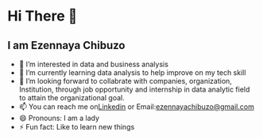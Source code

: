 # Hi There 👋
## I am Ezennaya Chibuzo
- 👀 I’m interested in data and business analysis
- 🌱 I’m currently learning data analysis to help improve on my tech skill
- 💞️ I’m looking forward to collabrate with companies, organization, Institution, through job opportunity and internship in data analytic field  to attain the organizational goal.
- 📫 You can reach me on[Linkedin](www.linkedin.com/in/chibuzo-ezennaya-06b708137)  or Email:ezennayachibuzo@gmail.com
- 😄 Pronouns: I am a lady
- ⚡ Fun fact: Like to learn new things
